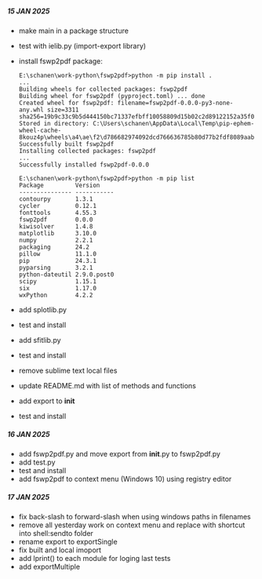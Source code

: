 ##### 15 JAN 2025

- make main in a package structure
- test with ielib.py (import-export library)
- install fswp2pdf package:

	```
	E:\schanen\work-python\fswp2pdf>python -m pip install .
	...
	Building wheels for collected packages: fswp2pdf
	Building wheel for fswp2pdf (pyproject.toml) ... done
	Created wheel for fswp2pdf: filename=fswp2pdf-0.0.0-py3-none-any.whl size=3311 sha256=19b9c33c9b5d444150bc71337efbff10058809d15b02c2d89122152a35f06efd
	Stored in directory: C:\Users\schanen\AppData\Local\Temp\pip-ephem-wheel-cache-8kouz4p\wheels\a4\ae\f2\d786682974092dcd766636785b80d77b2fdf8089aab73ef59c
	Successfully built fswp2pdf
	Installing collected packages: fswp2pdf
	...
	Successfully installed fswp2pdf-0.0.0

	E:\schanen\work-python\fswp2pdf>python -m pip list
	Package         Version
	--------------- -----------
	contourpy       1.3.1
	cycler          0.12.1
	fonttools       4.55.3
	fswp2pdf        0.0.0
	kiwisolver      1.4.8
	matplotlib      3.10.0
	numpy           2.2.1
	packaging       24.2
	pillow          11.1.0
	pip             24.3.1
	pyparsing       3.2.1
	python-dateutil 2.9.0.post0
	scipy           1.15.1
	six             1.17.0
	wxPython        4.2.2
	```

- add splotlib.py
- test and install
- add sfitlib.py
- test and install
- remove sublime text local files
- update README.md with list of methods and functions
- add export to __init__
- test and install

##### 16 JAN 2025

- add fswp2pdf.py and move export from __init__.py to fswp2pdf.py
- add test.py
- test and install
- add fswp2pdf to context menu (Windows 10) using registry editor

##### 17 JAN 2025

- fix back-slash to forward-slash when using windows paths in filenames
- remove all yesterday work on context menu and replace with shortcut into shell:sendto folder
- rename export to exportSingle
- fix built and local imoport
- add lprint() to each module for loging last tests
- add exportMultiple
